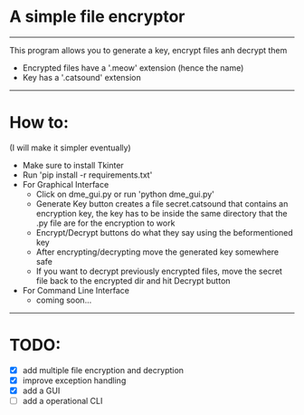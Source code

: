 # A simple file encryptor

-----

This program allows you to generate a key, encrypt files anh decrypt them  

- Encrypted files have a '.meow' extension (hence the name)
- Key has a '.catsound' extension  

-----

# How to:
(I will make it simpler eventually)
- Make sure to install Tkinter
- Run 'pip install -r requirements.txt'
- For Graphical Interface
  - Click on dme_gui.py or run 'python dme_gui.py'
  - Generate Key button creates a file secret.catsound that contains an encryption key, the key has to be inside the same directory that the .py file are for the encryption to work
  - Encrypt/Decrypt buttons do what they say using the beformentioned key
  - After encrypting/decrypting move the generated key somewhere safe
  - If you want to decrypt previously encrypted files, move the secret file back to the encrypted dir and hit Decrypt button
- For Command Line Interface
  - coming soon...

-----
# TODO:
- [x] add multiple file encryption and decryption
- [x] improve exception handling
- [x] add a GUI
- [ ] add a operational CLI
